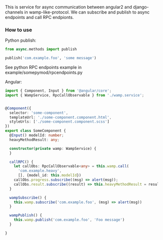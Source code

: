 This is service for async communication between angular2 and django-channels in wamp-like-protocol.
We can subscribe and publish to async endpoints and call RPC endpionts.

### How to use


Python publish:

```py
from async.methods import publish

publish('com.example.foo', 'some message')
```

See python RPC endpoints example in example/somepymod/rpcendpoints.py

Angular:

```ts
import { Component, Input } from '@angular/core';
import { WampService, RpcCallObservable } from './wamp.service';


@Component({
  selector: 'some-component',
  templateUrl: './some-component.component.html',
  styleUrls: ['./some-component.component.scss']
})
export class SomeComponent {
  @Input() modelId: number;
  heavyMethodResult: any;

  constructor(private wamp: WampService) {
  }

  callRPC() {
    let callObs: RpcCallObservable<any> = this.wamp.call(
      'com.example.heavy',
      [], {model_id: this.modelId})
    callObs.progress.subscribe((msg) => alert(msg));
    callObs.result.subscribe((result) => this.heavyMethodResult = result);
  }

  wampSubscribe() {
    this.wamp.subscribe('com.example.foo', (msg) => alert(msg))
  }

  wampPublish() {
    this.wamp.publish('com.example.foo', 'Foo message')
  }

}
